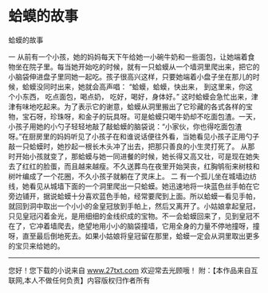 # 蛤蟆的故事

蛤蟆的故事 

一 
从前有一个小孩，她的妈妈每天下午给她一小碗牛奶和一些面包，让她端着食物坐在院子里。每当她开始吃的时候，就有一只蛤蟆从一个墙洞里爬出来，把它的小脑袋伸进盘子里同她一起吃。孩子很高兴这样，只要她端着小盘子坐在那儿的时候，蛤蟆没同时出来，她就会高声唱： 
“蛤蟆，蛤蟆，快出来， 
到这里来，你这个小东西， 
吃点面包，喝点奶， 
吃好，喝好，身体好。” 
这时蛤蟆会急忙出来，津津有味地吃起来。为了表示它的谢意，蛤蟆从洞里搬出了它珍藏的各式各样的宝物，宝石呀，珍珠呀，和金子的玩具呀。可是蛤蟆只喝牛奶却不吃面包渣。一天，小孩子用她的小勺子轻轻地敲了敲蛤蟆的脑袋说：“小家伙，你也得吃面包渣呀。”在厨房里的妈妈听见了小孩子在和谁说话便往外看，当她看见小孩子正用勺子敲一只蛤蟆时，她抄起一根长木头冲了出去，把那只善良的小生灵打死了。 
从那时开始小孩就变了，那蛤蟆与她一同进餐的时候，她长得又高又壮，可是现在她失去了红红的脸蛋，而且越来越瘦。不久送葬鸟在夜里开始哭丧，红胸鸲衔来树枝和树叶编成了一个花圈，不久小孩子就躺在了灵床上。 
二 
有一个孤儿坐在城墙边纺线，她看见从城墙下面的一个洞里爬出一只蛤蟆。她迅速地将一块蓝色丝手帕在它旁边铺开，据说蛤蟆十分喜欢蓝色手帕，经常要爬到上面。所以蛤蟆一看见手帕，就回到洞中取出一个小小的金皇冠放到手帕上，然后又离开了。小姑娘拿起皇冠，只见皇冠闪着金光，是用细细的金线织成的宝物。不一会蛤蟆回来了，见到皇冠不在了，它冲着墙爬去，绝望地用小小的脑袋撞墙，它用全身的力量不停地撞呀，撞呀，直至最后倒地死去。如果小姑娘将皇冠留在那里，蛤蟆一定会从洞里取出更多的宝贝来给她的。 

                  
--------------------
您好！您下载的小说来自 www.27txt.com 欢迎常去光顾哦！
附：【本作品来自互联网,本人不做任何负责】内容版权归作者所有